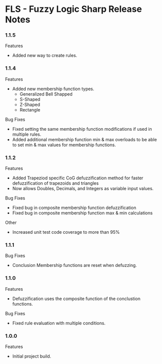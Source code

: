 # FLS - Fuzzy Logic Sharp Release Notes

### 1.1.5
Features
+ Added new way to create rules.


### 1.1.4
Features
+ Added new membership function types.
    + Generalized Bell Shapped
    + S-Shaped
    + Z-Shaped
    + Rectangle

Bug Fixes
+ Fixed setting the same membership function modifications if used in multiple rules.
+ Added additional membership function min &  max overloads to be able to set min & max values for membership functions.

### 1.1.2
Features
+ Added Trapeziod specific CoG defuzzification method for faster defuzzification of trapezoids and triangles
+ Now allows Doubles, Decimals, and Integers as variable input values.

Bug Fixes
+ Fixed bug in composite membership function defuzzification
+ Fixed bug in composite membership function max & min calculations
 
Other
+ Increased unit test code coverage to more than 95%

### 1.1.1
Bug Fixes
+ Conclusion Membership functions are reset when defuzzing.

### 1.1.0
Features
+ Defuzzification uses the composite function of the conclustion functions.

Bug Fixes
+ Fixed rule evaluation with multiple conditions.

### 1.0.0
Features
+ Initial project build.
